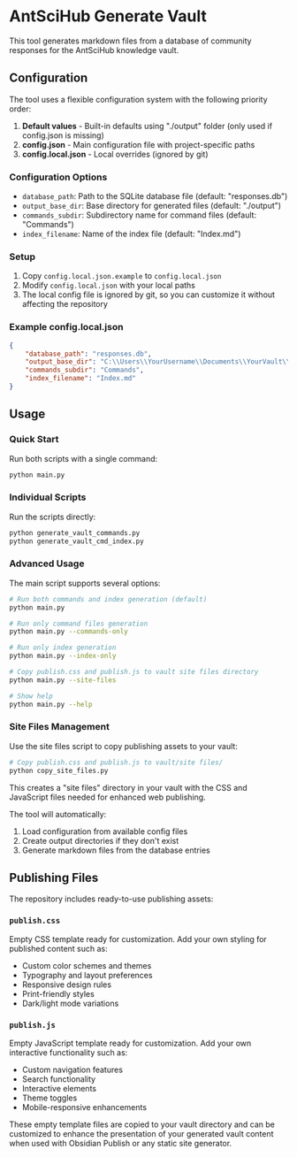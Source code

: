# AntSciHub Generate Vault

This tool generates markdown files from a database of community responses for the AntSciHub knowledge vault.

## Configuration

The tool uses a flexible configuration system with the following priority order:

1. **Default values** - Built-in defaults using "./output" folder (only used if config.json is missing)
2. **config.json** - Main configuration file with project-specific paths
3. **config.local.json** - Local overrides (ignored by git)

### Configuration Options

- `database_path`: Path to the SQLite database file (default: "responses.db")
- `output_base_dir`: Base directory for generated files (default: "./output")
- `commands_subdir`: Subdirectory name for command files (default: "Commands")
- `index_filename`: Name of the index file (default: "Index.md")

### Setup

1. Copy `config.local.json.example` to `config.local.json`
2. Modify `config.local.json` with your local paths
3. The local config file is ignored by git, so you can customize it without affecting the repository

### Example config.local.json

```json
{
    "database_path": "responses.db",
    "output_base_dir": "C:\\Users\\YourUsername\\Documents\\YourVault\\Community Knowledge",
    "commands_subdir": "Commands",
    "index_filename": "Index.md"
}
```

## Usage

### Quick Start

Run both scripts with a single command:

```bash
python main.py
```

### Individual Scripts

Run the scripts directly:

```bash
python generate_vault_commands.py
python generate_vault_cmd_index.py
```

### Advanced Usage

The main script supports several options:

```bash
# Run both commands and index generation (default)
python main.py

# Run only command files generation
python main.py --commands-only

# Run only index generation
python main.py --index-only

# Copy publish.css and publish.js to vault site files directory
python main.py --site-files

# Show help
python main.py --help
```

### Site Files Management

Use the site files script to copy publishing assets to your vault:

```bash
# Copy publish.css and publish.js to vault/site files/
python copy_site_files.py
```

This creates a "site files" directory in your vault with the CSS and JavaScript files needed for enhanced web publishing.

The tool will automatically:
1. Load configuration from available config files
2. Create output directories if they don't exist
3. Generate markdown files from the database entries

## Publishing Files

The repository includes ready-to-use publishing assets:

### `publish.css`
Empty CSS template ready for customization. Add your own styling for published content such as:
- Custom color schemes and themes
- Typography and layout preferences
- Responsive design rules
- Print-friendly styles
- Dark/light mode variations

### `publish.js`
Empty JavaScript template ready for customization. Add your own interactive functionality such as:
- Custom navigation features
- Search functionality
- Interactive elements
- Theme toggles
- Mobile-responsive enhancements

These empty template files are copied to your vault directory and can be customized to enhance the presentation of your generated vault content when used with Obsidian Publish or any static site generator.
